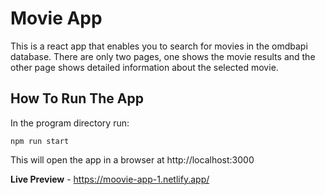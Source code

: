 # Movie App

This is a react app that enables you to search for movies in the omdbapi database. There are
only two pages, one shows the movie results and the other page shows detailed information about
the selected movie.

## How To Run The App

In the program directory run:
```
npm run start
```
This will open the app in a browser at http://localhost:3000

**Live Preview** - https://moovie-app-1.netlify.app/